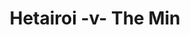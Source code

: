 ---
year: "2002"
serialNumber: "0270" 
game: "Hetairoi"
title: "Hetairoi -v- The Min"
gameLocation: "Cranleigh School"
gameDate: ""
result: ""
resultType: ""
type: "game"
---